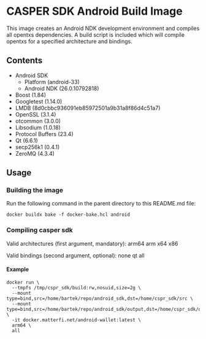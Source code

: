 # CASPER SDK Android Build Image

This image creates an Android NDK development environment and compiles all opentxs dependencies. A build script is included which will compile opentxs for a specified architecture and bindings.

## Contents

* Android SDK
  * Platform (android-33)
  * Android NDK (26.0.10792818)
* Boost (1.84)
* Googletest (1.14.0)
* LMDB (8d0cbbc936091eb85972501a9b31a8f86d4c51a7)
* OpenSSL (3.1.4)
* otcommon (3.0.0)
* Libsodium (1.0.18)
* Protocol Buffers (23.4)
* Qt (6.6.1)
* secp256k1 (0.4.1)
* ZeroMQ (4.3.4)

## Usage

### Building the image

Run the following command in the parent directory to this README.md file:

```
docker buildx bake -f docker-bake.hcl android
```

### Compiling casper sdk

Valid architectures (first argument, mandatory): arm64 arm x64 x86

Valid bindings (second argument, optional): none qt all


#### Example

```
docker run \
  --tmpfs /tmp/cspr_sdk/build:rw,nosuid,size=2g \
  --mount type=bind,src=/home/bartek/repo/android_sdk,dst=/home/cspr_sdk/src \
  --mount type=bind,src=/home/bartek/repo/android_sdk/output,dst=/home/cspr_sdk/output \
  -it docker.matterfi.net/android-wallet:latest \
  arm64 \
  all
```
